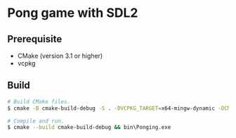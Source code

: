 # Pong game with SDL2

## Prerequisite

- CMake (version 3.1 or higher)
- vcpkg

## Build

```sh
# Build CMake files.
$ cmake -B cmake-build-debug -S . -DVCPKG_TARGET=x64-mingw-dynamic -DCMAKE_TOOLCHAIN_FILE=%VCPKG_ROOT%\scripts\buildsystems\vcpkg.cmake -G "MinGW Makefiles"

# Compile and run.
$ cmake --build cmake-build-debug && bin\Ponging.exe
```

